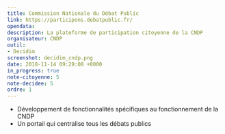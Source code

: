 ```yaml
---
title: Commission Nationale du Débat Public
link: https://participons.debatpublic.fr/
opendata: 
description: La plateforme de participation citoyenne de la CNDP
organisateur: CNDP
outil:
- Decidim
screenshot: decidim_cndp.png
date: 2018-11-14 09:29:08 +0000
in_progress: true
note-citoyenne: 5
note-decidee: 5
ordre: 1
---
```

- Développement de fonctionnalités spécifiques au fonctionnement de la CNDP
- Un portail qui centralise tous les débats publics